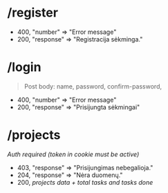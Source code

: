 # /register

- 400, "number" => "Error message"
- 200, "response" => "Registracija sėkminga."

# /login

> Post body:
name,
password,
confirm-password,

- 400, "number" => "Error message"
- 200, "response" => "Prisijungta sėkmingai"

# /projects
*Auth required (token in cookie must be active)*

- 403, "response" => "Prisijungimas nebegalioja."
- 204, "response" => "Nėra duomenų."
- 200, *projects data + total tasks and tasks done*
